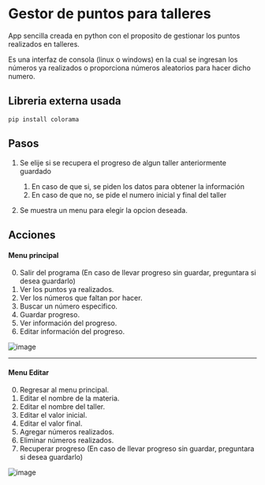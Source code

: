 # Gestor de puntos para talleres
App sencilla creada en python con el proposito de gestionar los puntos realizados en talleres.

Es una interfaz de consola (linux o windows) en la cual se ingresan los números ya realizados o proporciona números aleatorios para hacer dicho numero.

## Libreria externa usada

    pip install colorama

## Pasos
1. Se elije si se recupera el progreso de algun taller anteriormente guardado
    1. En caso de que si, se piden los datos para obtener la información
    1. En caso de que no, se pide el numero inicial y final del taller

2. Se muestra un menu para elegir la opcion deseada.

## Acciones
#### **Menu principal**
0. Salir del programa (En caso de llevar progreso sin guardar, preguntara si desea guardarlo)
1. Ver los puntos ya realizados.
2. Ver los números que faltan por hacer.
3. Buscar un número especifico.
4. Guardar progreso.
5. Ver información del progreso.
6. Editar información del progreso.

![image](https://github.com/DavidBetancurRamirez/Talleres/assets/90532964/ed45012f-9941-4362-bdac-ebd88747b1d3)

---
#### **Menu Editar**
0. Regresar al menu principal.
1. Editar el nombre de la materia.
2. Editar el nombre del taller.
3. Editar el valor inicial.
4. Editar el valor final.
5. Agregar números realizados.
6. Eliminar números realizados.
7. Recuperar progreso (En caso de llevar progreso sin guardar, preguntara si desea guardarlo)

![image](https://github.com/DavidBetancurRamirez/Talleres/assets/90532964/c89d2e28-055b-4e3f-8ce1-11a33a81701d)
